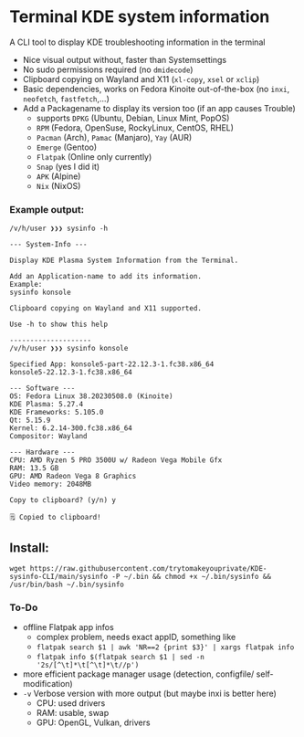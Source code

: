# Terminal KDE system information
A CLI tool to display KDE troubleshooting information in the terminal

- Nice visual output without, faster than Systemsettings
- No sudo permissions required (no `dmidecode`)
- Clipboard copying on Wayland and X11 (`xl-copy`, `xsel` or `xclip`)
- Basic dependencies, works on Fedora Kinoite out-of-the-box (no `inxi`, `neofetch`, `fastfetch`,...)
- Add a Packagename to display its version too (if an app causes Trouble)
  - supports `DPKG` (Ubuntu, Debian, Linux Mint, PopOS)
  - `RPM` (Fedora, OpenSuse, RockyLinux, CentOS, RHEL)
  - `Pacman` (Arch), `Pamac` (Manjaro), `Yay` (AUR)
  - `Emerge` (Gentoo)
  - `Flatpak` (Online only currently)
  - `Snap` (yes I did it)
  - `APK` (Alpine)
  - `Nix` (NixOS)


### Example output:
```
/v/h/user ❯❯❯ sysinfo -h

--- System-Info ---

Display KDE Plasma System Information from the Terminal.

Add an Application-name to add its information.
Example:
sysinfo konsole

Clipboard copying on Wayland and X11 supported.

Use -h to show this help

--------------------
/v/h/user ❯❯❯ sysinfo konsole

Specified App: konsole5-part-22.12.3-1.fc38.x86_64
konsole5-22.12.3-1.fc38.x86_64

--- Software ---  
OS: Fedora Linux 38.20230508.0 (Kinoite) 
KDE Plasma: 5.27.4 
KDE Frameworks: 5.105.0 
Qt: 5.15.9 
Kernel: 6.2.14-300.fc38.x86_64 
Compositor: Wayland 
 
--- Hardware --- 
CPU: AMD Ryzen 5 PRO 3500U w/ Radeon Vega Mobile Gfx 
RAM: 13.5 GB 
GPU: AMD Radeon Vega 8 Graphics
Video memory: 2048MB 
 
Copy to clipboard? (y/n) y

🗒 Copied to clipboard!
```

## Install:
```
wget https://raw.githubusercontent.com/trytomakeyouprivate/KDE-sysinfo-CLI/main/sysinfo -P ~/.bin && chmod +x ~/.bin/sysinfo && /usr/bin/bash ~/.bin/sysinfo
```

### To-Do
- offline Flatpak app infos
  - complex problem, needs exact appID, something like
  - `flatpak search $1 | awk 'NR==2 {print $3}' | xargs flatpak info`
  - `flatpak info $(flatpak search $1 | sed -n '2s/[^\t]*\t[^\t]*\t//p')`
- more efficient package manager usage (detection, configfile/ self-modification)
- `-v` Verbose version with more output (but maybe inxi is better here)
  - CPU: used drivers
  - RAM: usable, swap
  - GPU: OpenGL, Vulkan, drivers
